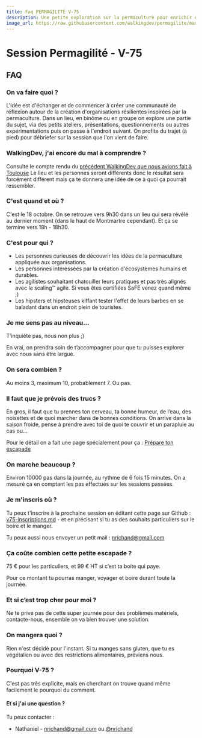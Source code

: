 ```yaml
---
title: Faq PERMAGILITÉ V-75
description: Une petite exploration sur la permaculture pour enrichir nos pratiques agilites, du côté de Montmartre.
image_url: https://raw.githubusercontent.com/walkingdev/permagilite/master/media/banner.jpg
---
```


# Session Permagilité - V-75

## FAQ

### On va faire quoi ?

L'idée est d'échanger et de commencer à créer une communauté de réflexion autour de la création d'organisations résilientes inspirées par la permaculture.
Dans un lieu, en binôme ou en groupe on explore une partie du sujet, via des petits ateliers, présentations, questionnements ou autres expérimentations puis on passe à l'endroit suivant.
On profite du trajet (à pied) pour débriefer sur la session que l'on vient de faire.

### WalkingDev, j'ai encore du mal à comprendre ?

Consulte le compte rendu du [précédent WalkingDev que nous avions fait à Toulouse](https://blog.agiletribu.com/2017/08/31/walkingdev-permagilite-toulouse/)
Le lieu et les personnes seront différents donc le résultat sera forcément différent mais ça te donnera une idée de ce à quoi ça pourrait ressembler.


### C'est quand et où ?

C'est le 18 octobre. On se retrouve vers 9h30 dans un lieu qui sera révélé au dernier moment (dans le haut de Montmartre cependant).
Et ça se termine vers 18h - 18h30.

### C'est pour qui ?

- Les personnes curieuses de découvrir les idées de la permaculture appliquée aux organisations.
- Les personnes intéréssées par la création d'écosystèmes humains et durables.
- Les agilistes souhaitant chatouiller leurs pratiques et pas très alignés avec le scaling™ agile. Si vous êtes certifiées SaFE venez quand même ;)
- Les hipsters et hipsteuses kiffant tester l'effet de leurs barbes en se baladant dans un endroit plein de touristes.

### Je me sens pas au niveau…

T’inquiète pas, nous non plus ;)

En vrai, on prendra soin de t’accompagner pour que tu puisses explorer avec nous sans être largué.

### On sera combien ?

Au moins 3, maximum 10, probablement 7.
Ou pas.

### Il faut que je prévois des trucs ?

En gros, il faut que tu prennes ton cerveau, ta bonne humeur, de l’eau, des noisettes et de quoi marcher dans de bonnes conditions. On arrive dans la saison froide, pense à prendre avec toi de quoi te couvrir et un parapluie au cas ou...

Pour le détail on a fait une page spécialement pour ça : [Prépare ton escapade](http://walkingdev.fr/#walkingdev/permagilite/blob/master/v75/prepare-ton-escapade.md)

### On marche beaucoup ?

Environ 10000 pas dans la journée, au rythme de 6 fois 15 minutes.
On a mesuré ça en comptant les pas effectués sur les sessions passées.

### Je m'inscris où ?

Tu peux t'inscrire à la prochaine session en éditant cette page sur Github : [v75-inscriptions.md](https://github.com/walkingdev/permagilite/edit/master/v75/inscriptions.md) - et en précisant si tu as des souhaits particuliers sur le boire et le manger.

Tu peux aussi nous envoyer un petit mail : [nrichand@gmail.com](mailto:nrichand@gmail.com)

### Ça coûte combien cette petite escapade ?

75 € pour les particuliers, et 99 € HT si c’est ta boite qui paye.

Pour ce montant tu pourras manger, voyager et boire durant toute la journée.

### Et si c’est trop cher pour moi ?

Ne te prive pas de cette super journée pour des problèmes matériels, contacte-nous, ensemble on va bien trouver une solution.

### On mangera quoi ?

Rien n'est décidé pour l'instant. Si tu manges sans gluten, que tu es végétalien ou avec des restrictions alimentaires, préviens nous.

### Pourquoi V-75 ?

C'est pas très explicite, mais en cherchant on trouve quand même facilement le pourquoi du comment.

#### Et si j'ai une question ?

Tu peux contacter :  
- Nathaniel - [nrichand@gmail.com](mailto:nrichand@gmail.com) ou [@nrichand](http://twitter.com/nrichand) 
